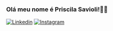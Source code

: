 ### Olá meu nome é Priscila Savioli!👩‍💻

[![Linkedin](https://img.shields.io/badge/LinkedIn-0077B5?style=for-the-badge&logo=linkedin&logoColor=white)](https://www.linkedin.com/in/priscila-savioli-784b5aa0/)
[![Instagram](https://img.shields.io/badge/Instagram-E4405F?style=for-the-badge&logo=instagram&logoColor=white)](https://www.instagram.com/saviolipri/?utm_source=qr&igshid=MzNlNGNkZWQ4Mg%3D%3D)
